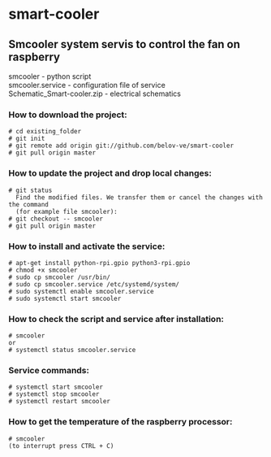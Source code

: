 # smart-cooler
Smcooler system servis to control the fan on raspberry
---
smcooler - python script<br>
smcooler.service - configuration file of service<br>
Schematic_Smart-cooler.zip - electrical schematics<br>

### How to download the project:<br>
    # cd existing_folder
    # git init
    # git remote add origin git://github.com/belov-ve/smart-cooler
    # git pull origin master
    

### How to update the project and drop local changes:<br>
    # git status
      Find the modified files. We transfer them or cancel the changes with the command
      (for example file smcooler):
    # git checkout -- smcooler
    # git pull origin master

### How to install and activate the service:<br>
    # apt-get install python-rpi.gpio python3-rpi.gpio
    # chmod +x smcooler
    # sudo cp smcooler /usr/bin/
    # sudo cp smcooler.service /etc/systemd/system/
    # sudo systemctl enable smcooler.service
    # sudo systemctl start smcooler

### How to check the script and service after installation:<br>
    # smcooler
    or
    # systemctl status smcooler.service

### Service commands:<br>
    # systemctl start smcooler
    # systemctl stop smcooler
    # systemctl restart smcooler

### How to get the temperature of the raspberry processor:<br>
    # smcooler
    (to interrupt press CTRL + C)
    
